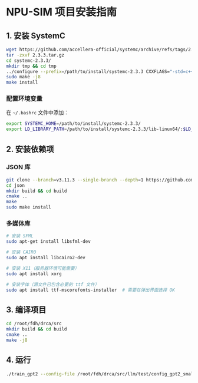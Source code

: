 # NPU-SIM 项目安装指南

## 1. 安装 SystemC

```bash
wget https://github.com/accellera-official/systemc/archive/refs/tags/2.3.3.tar.gz
tar -zxvf 2.3.3.tar.gz
cd systemc-2.3.3/
mkdir tmp && cd tmp
../configure --prefix=/path/to/install/systemc-2.3.3 CXXFLAGS="-std=c++17"
sudo make -j8
make install
```

### 配置环境变量
在 `~/.bashrc` 文件中添加：
```bash
export SYSTEMC_HOME=/path/to/install/systemc-2.3.3/
export LD_LIBRARY_PATH=/path/to/install/systemc-2.3.3/lib-linux64/:$LD_LIBRARY_PATH
```

## 2. 安装依赖项

### JSON 库
```bash
git clone --branch=v3.11.3 --single-branch --depth=1 https://github.com/nlohmann/json.git
cd json
mkdir build && cd build
cmake ..
make
sudo make install
```

### 多媒体库
```bash
# 安装 SFML
sudo apt-get install libsfml-dev

# 安装 CAIRO
sudo apt install libcairo2-dev

# 安装 X11（服务器环境可能需要）
sudo apt install xorg

# 安装字体（源文件已包含必要的 ttf 文件）
sudo apt install ttf-mscorefonts-installer  # 需要在弹出界面选择 OK
```

## 3. 编译项目
```bash
cd /root/fdh/drca/src
mkdir build && cd build
cmake ..
make -j8
```

## 4. 运行
```bash
./train_gpt2 --config-file /root/fdh/drca/src/llm/test/config_gpt2_small_tp_24_new.json --use-dramsys true
```

